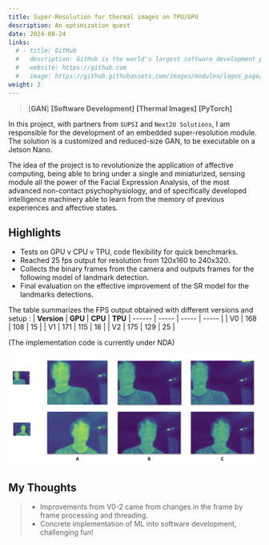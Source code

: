 ```yaml
---
title: Super-Resolution for thermal images on TPU/GPU
description: An optimization quest
date: 2024-08-24 
links:
  # - title: GitHub
  #   description: GitHub is the world's largest software development platform.
  #   website: https://github.com
  #   image: https://github.githubassets.com/images/modules/logos_page/GitHub-Mark.png
weight: 2
---
```


> [**GAN**] **[Software Development]** **[Thermal Images]** **[PyTorch]** 

In this project, with partners from `SUPSI` and `Next2U Solutions`, I am responsible for the development of an embedded super-resolution module. 
The solution is a customized and reduced-size GAN, to be executable on a Jetson Nano.

The idea of the project is to revolutionize the application of affective computing, being able to bring under a single and miniaturized, sensing module all the power of the Facial Expression Analysis, of the most advanced non-contact psychophysiology, and of specifically developed intelligence machinery able to learn from the memory of previous experiences and affective states.

## Highlights

* Tests on GPU v CPU v TPU, code flexibility for quick benchmarks.
* Reached 25 fps output for resolution from 120x160 to 240x320. 
* Collects the binary frames from the camera and outputs frames for the following model of landmark detection.
* Final evaluation on the effective improvement of the SR model for the landmarks detections.  

The table summarizes the FPS output obtained with different versions and setup : 
| **Version** | **GPU** | **CPU** | **TPU**
| ------ | ----- | ----- | ----- |
| V0 | 168 | 108 | 15 | 
| V1 | 171 | 115 | 18 | 
| V2 | 175 | 129 | 25 | 

(The implementation code is currently under NDA)

![Representative samples A: 120x160 input, B: 240x320 upscaled, C: 240x320 ground truth](hira.png)
## My Thoughts

> * Improvements from V0-2 came from changes in the frame by frame processing and threading.  
> * Concrete implementation of ML into software development,  challenging fun!

